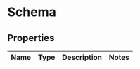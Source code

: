 # Schema

## Properties
Name | Type | Description | Notes
------------ | ------------- | ------------- | -------------
